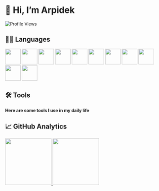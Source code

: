 # 👋 Hi, I’m Arpidek
![Profile Views](https://komarev.com/ghpvc/?username=arpidek)

## 👨‍💻 Languages
<div>
  <img width="50px" height="50px" src="https://cdn.jsdelivr.net/gh/devicons/devicon/icons/java/java-original-wordmark.svg" />
  <img width="50px" height="50px" src="https://cdn.jsdelivr.net/gh/devicons/devicon/icons/cplusplus/cplusplus-original.svg" />
  <img width="50px" height="50px" src="https://cdn.jsdelivr.net/gh/devicons/devicon/icons/csharp/csharp-original.svg" />
  <img width="50px" height="50px" src="https://cdn.jsdelivr.net/gh/devicons/devicon/icons/python/python-original.svg" />
  <img width="50px" height="50px" src="https://cdn.jsdelivr.net/gh/devicons/devicon/icons/javascript/javascript-original.svg" />
  <img width="50px" height="50px" src="https://cdn.jsdelivr.net/gh/devicons/devicon/icons/haskell/haskell-original.svg" />
  <img width="50px" height="50px" src="https://cdn.jsdelivr.net/gh/devicons/devicon/icons/rust/rust-plain.svg" />
  <img width="50px" height="50px" src="https://cdn.jsdelivr.net/gh/devicons/devicon/icons/php/php-original.svg" />
  <img width="50px" height="50px" src="https://cdn.jsdelivr.net/gh/devicons/devicon/icons/html5/html5-original.svg" />
  <img width="50px" height="50px" src="https://cdn.jsdelivr.net/gh/devicons/devicon/icons/css3/css3-original.svg" />
  <img width="50px" height="50px" src="https://cdn.jsdelivr.net/gh/devicons/devicon/icons/perl/perl-original.svg" />
</div>

## 🛠️ Tools
<div>
  <h4>Here are some tools I use in my daily life</h4>
</div>

## 📈 GitHub Analytics
<div>
  <a href="https://github.com/Arpidek" />
  <img height="150px" src="https://github-readme-stats.vercel.app/api?username=Arpidek&show_icons=true&theme=dark" />
  <img height="150px" src="https://github-readme-stats.vercel.app/api/top-langs/?username=Arpidek&theme=dark" />
</div>
